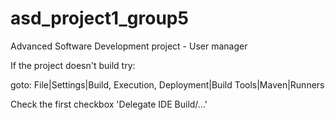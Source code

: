 # asd_project1_group5
Advanced Software Development project - User manager

If the project doesn't build try:

goto: File|Settings|Build, Execution, Deployment|Build Tools|Maven|Runners

Check the first checkbox 'Delegate IDE Build/...'


